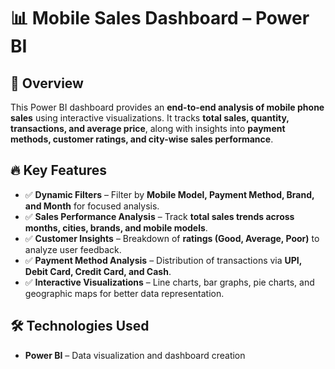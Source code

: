 
# 📊 Mobile Sales Dashboard – Power BI  

## 📌 Overview  
This Power BI dashboard provides an **end-to-end analysis of mobile phone sales** using interactive visualizations. It tracks **total sales, quantity, transactions, and average price**, along with insights into **payment methods, customer ratings, and city-wise sales performance**.  

## 🔥 Key Features  
- ✅ **Dynamic Filters** – Filter by **Mobile Model, Payment Method, Brand, and Month** for focused analysis.  
- ✅ **Sales Performance Analysis** – Track **total sales trends across months, cities, brands, and mobile models**.  
- ✅ **Customer Insights** – Breakdown of **ratings (Good, Average, Poor)** to analyze user feedback.  
- ✅ **Payment Method Analysis** – Distribution of transactions via **UPI, Debit Card, Credit Card, and Cash**.  
- ✅ **Interactive Visualizations** – Line charts, bar graphs, pie charts, and geographic maps for better data representation.  

## 🛠️ Technologies Used  
- **Power BI** – Data visualization and dashboard creation  
